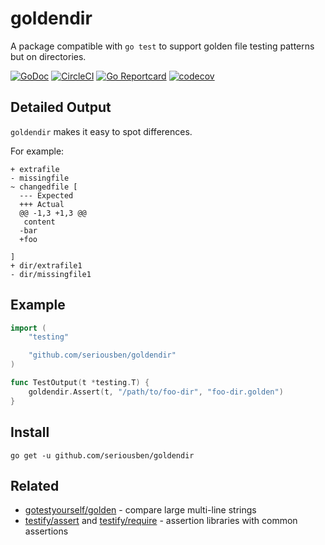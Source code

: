 # goldendir

A package compatible with `go test` to support golden file testing patterns but on directories.

[![GoDoc](https://godoc.org/github.com/seriousben/goldendir?status.svg)](https://godoc.org/github.com/seriousben/goldendir)
[![CircleCI](https://circleci.com/gh/seriousben/goldendir/tree/master.svg?style=shield)](https://circleci.com/gh/seriousben/goldendir/tree/master)
[![Go Reportcard](https://goreportcard.com/badge/github.com/seriousben/goldendir)](https://goreportcard.com/report/github.com/seriousben/goldendir)
[![codecov](https://codecov.io/gh/seriousben/goldendir/branch/master/graph/badge.svg)](https://codecov.io/gh/seriousben/goldendir)

## Detailed Output

`goldendir` makes it easy to spot differences.

For example:
```console
+ extrafile
- missingfile
~ changedfile [
  --- Expected
  +++ Actual
  @@ -1,3 +1,3 @@
   content
  -bar
  +foo

]
+ dir/extrafile1
- dir/missingfile1
```

## Example

```go
import (
	"testing"

	"github.com/seriousben/goldendir"
)

func TestOutput(t *testing.T) {
	goldendir.Assert(t, "/path/to/foo-dir", "foo-dir.golden")
}
```

## Install

`go get -u github.com/seriousben/goldendir`

## Related

* [gotestyourself/golden](https://godoc.org/github.com/gotestyourself/gotestyourself/golden) - compare large multi-line strings
* [testify/assert](https://godoc.org/github.com/stretchr/testify/assert) and
  [testify/require](https://godoc.org/github.com/stretchr/testify/require) -
  assertion libraries with common assertions
